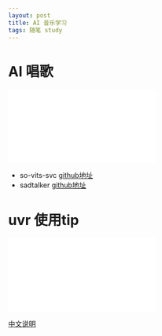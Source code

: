 ```yaml
---
layout: post
title: AI 音乐学习
tags: 随笔 study
---
```

# AI 唱歌
<iframe src="//player.bilibili.com/player.html?aid=570409770&bvid=BV1wv4y1J7pR&cid=1107131498&p=1" scrolling="no" border="0" frameborder="no" framespacing="0" allowfullscreen="true"> </iframe>

- so-vits-svc [github地址](https://github.com/svc-develop-team/so-vits-svc)
- sadtalker [github地址](https://github.com/Winfredy/SadTalker)

# uvr 使用tip

<iframe src="//player.bilibili.com/player.html?aid=258947067&bvid=BV1ga411S7gP&cid=786591350&p=1" scrolling="no" border="0" frameborder="no" framespacing="0" allowfullscreen="true"> </iframe>

[中文说明](/docs/uvr.pdf)
